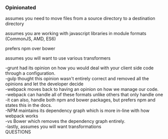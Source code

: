 
<section>
    <h3>Opinionated</h3>
    <p class="fragment">assumes you need to move files from a source directory to a destination directory</p>
    <p class="fragment">assumes you are working with javascript libraries in module formats (CommonJS, AMD, ES6)</p>
    <p class="fragment">prefers npm over bower</p>
    <p class="fragment">assumes you will want to use various transformers</p>
    <aside class="notes">
        -grunt had its opinion on how you would deal with your client side code through a configuration.</br>
        -gulp thought this opinion wasn't entirely correct and removed all the opinions and let the developer decide</br>
        -webpack moves back to having an opinion on how we manage our code.</br>
        -webpack can handle all of these formats unlike others that only handle one</br>
        -it can also, handle both npm and bower packages, but prefers npm and states this in the docs.</br>
        -NPM maintains its dependency graph which is more in-line with how webpack works</br>
        -vs Bower which removes the dependency graph entirely.</br>
        -lastly, assumes you will want transformations</br>
        QUESTIONS
        </aside>
</section>
